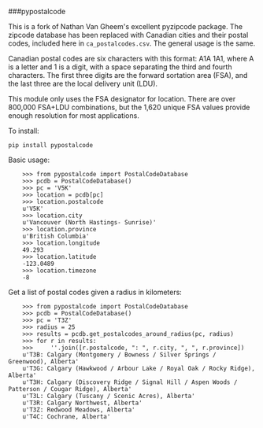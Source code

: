 ###pypostalcode

This is a fork of Nathan Van Gheem's excellent pyzipcode package.  The zipcode database has been replaced with Canadian cities and their postal codes, included here in `ca_postalcodes.csv`. The general usage is the same.
        
Canadian postal codes are six characters with this format: A1A 1A1, where A is a letter and 1 is a digit, with a space separating the third and fourth characters. The first three digits are the forward sortation area (FSA), and the last three are the local delivery unit (LDU).  

This module only uses the FSA designator for location. There are over 800,000 FSA+LDU combinations, but the 1,620 unique FSA values provide enough resolution for most applications.

To install:

```
pip install pypostalcode
```

Basic usage:


```
	>>> from pypostalcode import PostalCodeDatabase
	>>> pcdb = PostalCodeDatabase()
	>>> pc = 'V5K'
	>>> location = pcdb[pc]
	>>> location.postalcode
	u'V5K'
	>>> location.city
	u'Vancouver (North Hastings- Sunrise)'
	>>> location.province
	u'British Columbia'
	>>> location.longitude
	49.293
	>>> location.latitude
	-123.0489
	>>> location.timezone
	-8
```	

Get a list of postal codes given a radius in kilometers:

```	
	>>> from pypostalcode import PostalCodeDatabase
	>>> pcdb = PostalCodeDatabase()
	>>> pc = 'T3Z'
	>>> radius = 25
	>>> results = pcdb.get_postalcodes_around_radius(pc, radius)
	>>> for r in results:
	>>>     ''.join([r.postalcode, ": ", r.city, ", ", r.province])
    u'T3B: Calgary (Montgomery / Bowness / Silver Springs / Greenwood), Alberta'
	u'T3G: Calgary (Hawkwood / Arbour Lake / Royal Oak / Rocky Ridge), Alberta'
	u'T3H: Calgary (Discovery Ridge / Signal Hill / Aspen Woods / Patterson / Cougar Ridge), Alberta'
	u'T3L: Calgary (Tuscany / Scenic Acres), Alberta'
	u'T3R: Calgary Northwest, Alberta'
	u'T3Z: Redwood Meadows, Alberta'
	u'T4C: Cochrane, Alberta'
```

